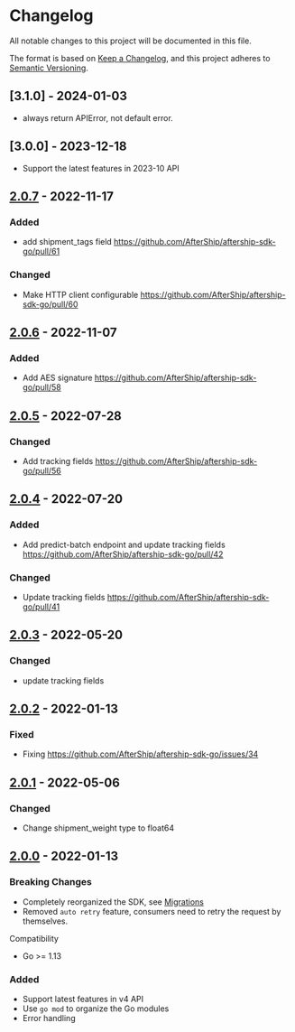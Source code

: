 # Changelog
All notable changes to this project will be documented in this file.

The format is based on [Keep a Changelog](https://keepachangelog.com/en/1.0.0/),
and this project adheres to [Semantic Versioning](https://semver.org/spec/v2.0.0.html).

## [3.1.0] - 2024-01-03
- always return APIError, not default error.

## [3.0.0] - 2023-12-18
- Support the latest features in 2023-10 API

## [2.0.7] - 2022-11-17
### Added
- add shipment_tags field https://github.com/AfterShip/aftership-sdk-go/pull/61
### Changed
- Make HTTP client configurable https://github.com/AfterShip/aftership-sdk-go/pull/60

## [2.0.6] - 2022-11-07
### Added
- Add AES signature https://github.com/AfterShip/aftership-sdk-go/pull/58

## [2.0.5] - 2022-07-28
### Changed
- Add tracking fields https://github.com/AfterShip/aftership-sdk-go/pull/56

## [2.0.4] - 2022-07-20
### Added
- Add predict-batch endpoint and update tracking fields https://github.com/AfterShip/aftership-sdk-go/pull/42
### Changed
- Update tracking fields https://github.com/AfterShip/aftership-sdk-go/pull/41

## [2.0.3] - 2022-05-20
### Changed
- update tracking fields

## [2.0.2] - 2022-01-13
### Fixed
- Fixing https://github.com/AfterShip/aftership-sdk-go/issues/34

## [2.0.1] - 2022-05-06
### Changed
- Change shipment_weight type to float64

## [2.0.0] - 2022-01-13
### Breaking Changes
- Completely reorganized the SDK, see [Migrations](https://github.com/AfterShip/aftership-sdk-go#migrations)
- Removed `auto retry` feature, consumers need to retry the request by themselves.

Compatibility
- Go >= 1.13
### Added
- Support latest features in v4 API
- Use `go mod` to organize the Go modules
- Error handling

[2.0.7]: https://github.com/AfterShip/aftership-sdk-go/compare/2.0.6...2.0.7
[2.0.6]: https://github.com/AfterShip/aftership-sdk-go/compare/2.0.5...2.0.6
[2.0.5]: https://github.com/AfterShip/aftership-sdk-go/compare/2.0.4...2.0.5
[2.0.4]: https://github.com/AfterShip/aftership-sdk-go/compare/v2.0.3...2.0.4
[2.0.3]: https://github.com/AfterShip/aftership-sdk-go/compare/v2.0.2...v2.0.3
[2.0.2]: https://github.com/AfterShip/aftership-sdk-go/compare/v2.0.1...v2.0.2
[2.0.1]: https://github.com/AfterShip/aftership-sdk-go/compare/v2.0.0...v2.0.1
[2.0.0]: https://github.com/AfterShip/aftership-sdk-go/releases/tag/v2.0.0
